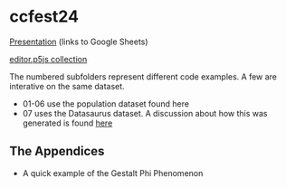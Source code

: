 # ccfest24

[Presentation](https://tiny.cc/cllfwz) (links to Google Sheets)

[editor.p5js collection](https://editor.p5js.org/mrjloswald/collections/pE9DfnXUo)

The numbered subfolders represent different code examples. A few are interative on the same dataset.
* 01-06 use the population dataset found here
* 07 uses the Datasaurus dataset. A discussion about how this was generated is found [here](https://www.research.autodesk.com/publications/same-stats-different-graphs/)

## The Appendices 

* A quick example of the Gestalt Phi Phenomenon
